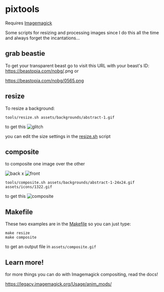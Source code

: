 # pixtools

Requires [Imagemagick](http://www.imagemagick.org/)

Some scripts for resizing and processing images since I do this all the time and always forget the incantations...

## grab beastie
To get your transparent beast go to visit this URL with your beast's ID: https://beastopia.com/nobg/<Beast-ID>.png
or

https://beastopia.com/nobg/0565.png

## resize

To resize a background:
```
tools/resize.sh assets/backgrounds/abstract-1.gif
```

to get this
![glitch](assets/backgrounds/abstract-1-24x24.gif)

you can edit the size settings in the [resize.sh](tools/resize.sh) script


## composite

to composite one image over the other

![back](assets/backgrounds/abstract-1-24x24.gif) x ![front](assets/icons/1322.gif)


```
tools/composite.sh assets/backgrounds/abstract-1-24x24.gif assets/icons/1322.gif
```

to get this
![composite](assets/composite.gif)


## Makefile

These two examples are in the [Makefile](Makefile) so you can just type:

```
make resize
make composite
```
to get an output file in `assets/composite.gif`

## Learn more!

for more things you can do with Imagemagick compositing, read the docs!

https://legacy.imagemagick.org/Usage/anim_mods/
